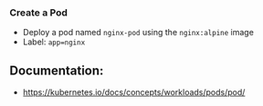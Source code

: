 
### Create a Pod

- Deploy a pod named `nginx-pod` using the `nginx:alpine` image
- Label: `app=nginx`

## Documentation:
- https://kubernetes.io/docs/concepts/workloads/pods/pod/
